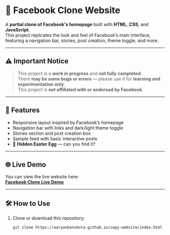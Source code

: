 # 📘 Facebook Clone Website

A **partial clone of Facebook's homepage** built with **HTML**, **CSS**, and **JavaScript**.  
This project replicates the look and feel of Facebook’s main interface, featuring a navigation bar, stories, post creation, theme toggle, and more.

---

## ⚠️ **Important Notice**

> This project is a **work in progress** and **not fully completed**.  
> There **may be some bugs or errors** — please use it for **learning and experimentation only**.  
> This project is **not affiliated with or endorsed by Facebook**.

---

## 🚀 Features

- Responsive layout inspired by Facebook’s homepage  
- Navigation bar with links and dark/light theme toggle  
- Stories section and post creation box  
- Sample feed with basic interactive posts  
- 🎉 **Hidden Easter Egg** — can you find it?

---

## 🌐 Live Demo

You can view the live website here:  
[**Facebook Clone Live Demo**](https://aaryanbanskota.github.io/copy-website/index.html)  

---

## 🛠️ How to Use

1. Clone or download this repository:
   ```bash
   git clone https://aaryanbanskota.github.io/copy-website/index.html
